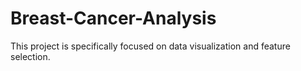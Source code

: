 # Breast-Cancer-Analysis
This project is specifically focused on data visualization and feature selection.
